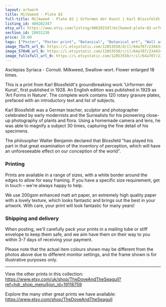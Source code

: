 ```yaml
---
layout: artwork
title: Milkweed - Plate 82 
full-title: Milkweed - Plate 82 | Urformen der Kunst | Karl Blossfeldt |  Botanical print, wall art, room decor, black & white, sepia, vintage
listing_id: 480282347
etsy_url: https://www.etsy.com/listing/480282347/milkweed-plate-82-urformen-der-kunst?utm_source=ds&utm_medium=api&utm_campaign=api
section_id: 28031226
price: 10.60
tags: ["Poster", "Poster print", "Botanical", "Botanical art", "Wall art", "Botanical poster", "Photograph", "Vintage", "Black and white", "Sepia", "Minimal", "Fern", "High quality print"]
image_75x75_url_0: https://i.etsystatic.com/12853550/d/il/64a707/2344349087/il_75x75.2344349087_lp6a.jpg?version=0
image_570xN_url_0: https://i.etsystatic.com/12853550/r/il/64a707/2344349087/il_570xN.2344349087_lp6a.jpg
image_fullxfull_url_0: https://i.etsystatic.com/12853550/r/il/64a707/2344349087/il_fullxfull.2344349087_lp6a.jpg
---
```

Asclepias Syriaca - Cornuti. Milkweed, Swallow-wort. Flower enlarged 18 times.

This is a print from Karl Blossfeldt&#39;s groundbreaking work &#39;Urformen der Kunst&#39;, first published in 1928. An English edition was published in 1929 as &#39;Art Forms in Nature&#39;. The complete work contains 120 rotary gravure plates, prefaced with an introductory text and list of subjects.

Karl Blossfeldt was a German teacher, sculptor and photographer celebrated by early modernists and the Surrealists for his pioneering close-up photography of plants and flora. Using a homemade camera and lens, he was able to magnify a subject 30 times, capturing the fine detail of his specimens.

The philosopher Walter Benjamin declared that Blossfeld &quot;has played his part in that great examination of the inventory of perception, which will have an unforeseeable effect on our conception of the world&quot;. 

### Printing

Prints are available in a range of sizes, with a white border around the edges to allow for easy framing. If you have a specific size requirement, get in touch – we&#39;re always happy to help.

We use 200gsm enhanced matt art paper, an extremely high quality paper with a lovely texture, which looks fantastic and brings out the best in your artwork. With care, your print will look fantastic for many years!

### Shipping and delivery

When posting, we&#39;ll carefully pack your prints in a mailing tube or stiff envelope to keep them safe, and we aim have them on their way to you within 3-7 days of receiving your payment.

Please note that the actual item colours shown may be different from the photos above due to different monitor settings, and the frame shown is for illustrative purposes only.

---

View the other prints in this collection: https://www.etsy.com/uk/shop/TheDoveAndTheSeagull?ref=hdr_shop_menu§ion_id=19118759

Explore the many other great prints we have available: https://www.etsy.com/shop/TheDoveAndTheSeagull
